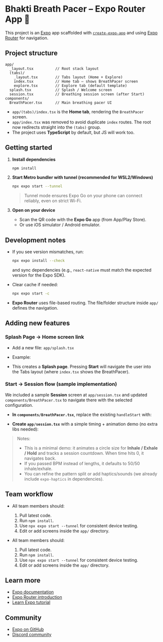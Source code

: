 # Bhakti Breath Pacer – Expo Router App 🌱

This project is an [Expo](https://expo.dev) app scaffolded with [`create-expo-app`](https://www.npmjs.com/package/create-expo-app) and using [Expo Router](https://docs.expo.dev/router/introduction/) for navigation.

## Project structure

```
app/
  _layout.tsx          // Root stack layout
  (tabs)/
    _layout.tsx        // Tabs layout (Home + Explore)
    index.tsx          // Home tab – shows BreathPacer screen
    explore.tsx        // Explore tab (default template)
  splash.tsx           // Splash / Welcome screen
  session.tsx          // Breathing session screen (after Start)
components/
  BreathPacer.tsx      // Main breathing pacer UI
```

- `app/(tabs)/index.tsx` is the **Home tab**, rendering the `BreathPacer` screen.
- `app/index.tsx` was removed to avoid duplicate `index` routes. The root now redirects straight into the `(tabs)` group.
- The project uses **TypeScript** by default, but JS will work too.

## Getting started

1. **Install dependencies**

   ```bash
   npm install
   ```

2. **Start Metro bundler with tunnel (recommended for WSL2/Windows)**

   ```bash
   npx expo start --tunnel
   ```

   > Tunnel mode ensures Expo Go on your phone can connect reliably, even on strict Wi-Fi.

3. **Open on your device**
   - Scan the QR code with the **Expo Go** app (from App/Play Store).
   - Or use iOS simulator / Android emulator.

## Development notes

- If you see version mismatches, run:
  
  ```bash
  npx expo install --check

  ```

  and sync dependencies (e.g., `react-native` must match the expected version for the Expo SDK).

- Clear cache if needed:
  
  ```bash
  npx expo start -c
  ```

- **Expo Router** uses file-based routing. The file/folder structure inside `app/` defines the navigation.

## Adding new features

### Splash Page → Home screen link

- Add a new file: `app/splash.tsx`
 
- Example:
<!-- tsx
  import { View, Text, Pressable } from "react-native";
  import { router } from "expo-router";

  export default function Splash() {
    return (
      <View style={{ flex: 1, justifyContent: "center", alignItems: "center" }}>
        <Text style={{ fontSize: 28, marginBottom: 20 }}>Welcome to Bhakti Breath Pacer 🌱</Text>
        <Pressable
          style={{ backgroundColor: "#B7272C", padding: 16, borderRadius: 12 }}
          onPress={() => router.push("/(tabs)")}
        >
          <Text style={{ color: "white", fontSize: 20 }}>Start</Text>
        </Pressable>
      </View>
    );
  } -->


- This creates a **Splash page**. Pressing **Start** will navigate the user into the Tabs layout (where `index.tsx` shows the BreathPacer).

### Start → Session flow (sample implementation)

We included a sample **Session** screen at `app/session.tsx` and updated `components/BreathPacer.tsx` to navigate there with the selected configuration.

- **In `components/BreathPacer.tsx`**, replace the existing `handleStart` with:
<!-- tsx
  import { router } from "expo-router";
  // ...
  const handleStart = () => {
    const cfg = usingLengths
      ? { mode: "lengths" as const, inhale: +inhale || 0, pause1: +pause1 || 0, exhale: +exhale || 0, pause2: +pause2 || 0, timerMin }
      : { mode: "bpm" as const, bpm: +bpm || 0, timerMin };

    // Send config to Session screen
    router.push({
      pathname: "/session",
      params: Object.fromEntries(
        Object.entries(cfg).map(([k, v]) => [k, String(v)]) // ensure strings
      ),
    });
  }; -->

- **Create `app/session.tsx`** with a simple timing + animation demo (no extra libs needed):

<!-- tsx
  import React, { useEffect, useMemo, useRef, useState } from "react";
  import { View, Text, Pressable, Animated } from "react-native";
  import { useLocalSearchParams, router } from "expo-router";

  const COLORS = { bg: "#0D3B34", cream: "#F1DEB4", creamText: "#F7E9C9", red: "#B7272C" };

  type Params = {
    mode?: string; bpm?: string; inhale?: string; pause1?: string; exhale?: string; pause2?: string; timerMin?: string;
  };

  export default function Session() {
    const params = useLocalSearchParams<Params>();

    // Parse config
    const mode = params.mode === "lengths" ? "lengths" : "bpm";
    const bpm = Number(params.bpm || 6);
    const inhale = Number(params.inhale || 0);
    const pause1 = Number(params.pause1 || 0);
    const exhale = Number(params.exhale || 0);
    const pause2 = Number(params.pause2 || 0);
    const timerMin = Number(params.timerMin || 5);

    // Build a breathing pattern in milliseconds
    const pattern = useMemo(() => {
      if (mode === "lengths" && (inhale + pause1 + exhale + pause2) > 0) {
        return [
          { label: "Inhale", ms: inhale * 1000, kind: "inhale" as const },
          { label: "Hold",   ms: pause1 * 1000, kind: "hold" as const },
          { label: "Exhale", ms: exhale * 1000, kind: "exhale" as const },
          { label: "Hold",   ms: pause2 * 1000, kind: "hold" as const },
        ].filter(p => p.ms > 0);
      }
      // BPM fallback: split evenly (50% inhale, 50% exhale)
      const totalMs = (60 / Math.max(bpm, 1)) * 1000;
      return [
        { label: "Inhale", ms: totalMs / 2, kind: "inhale" as const },
        { label: "Exhale", ms: totalMs / 2, kind: "exhale" as const },
      ];
    }, [mode, bpm, inhale, pause1, exhale, pause2]);

    // Countdown timer state
    const [remainingMs, setRemainingMs] = useState(timerMin * 60 * 1000);
    const [phaseIndex, setPhaseIndex] = useState(0);

    // Simple pulsing circle animation
    const scale = useRef(new Animated.Value(0.8)).current;
    const animatePhase = (kind: "inhale" | "exhale" | "hold", duration: number) => {
      const toValue = kind === "inhale" ? 1.15 : kind === "exhale" ? 0.85 : 1.0;
      Animated.timing(scale, { toValue, duration: Math.max(duration, 200), useNativeDriver: true }).start();
    };

    // Phase loop + overall countdown
    useEffect(() => {
      let canceled = false;
      let phaseStart = Date.now();

      const tick = () => {
        if (canceled) return;
        const now = Date.now();
        setRemainingMs((prev) => Math.max(prev - (now - phaseStart), 0));
        phaseStart = now;
        const phase = pattern[phaseIndex];
        animatePhase(phase.kind, phase.ms);
        const timeout = setTimeout(() => {
          if (canceled) return;
          setPhaseIndex((i) => (i + 1) % pattern.length);
        }, phase.ms);
        return () => clearTimeout(timeout);
      };

      // Kick off immediately
      const cleanup = tick();

      // Also tick every phase change
      return () => { canceled = true; cleanup && cleanup(); };
      // eslint-disable-next-line react-hooks/exhaustive-deps
    }, [phaseIndex, pattern]);

    // Auto-exit when timer hits zero
    useEffect(() => {
      if (remainingMs <= 0) {
        router.back();
      }
    }, [remainingMs]);

    const mm = Math.floor(remainingMs / 60000);
    const ss = Math.floor((remainingMs % 60000) / 1000).toString().padStart(2, "0");
    const phase = pattern[phaseIndex];

    return (
      <View style={{ flex: 1, backgroundColor: COLORS.bg, alignItems: "center", justifyContent: "center", padding: 24 }}>
        <Text style={{ color: COLORS.creamText, fontSize: 20, marginBottom: 10 }}>Time Remaining</Text>
        <Text style={{ color: COLORS.creamText, fontSize: 42, fontWeight: "800", marginBottom: 30 }}>{mm}:{ss}</Text>

        <Text style={{ color: COLORS.creamText, fontSize: 22, marginBottom: 12 }}>{phase?.label ?? ""}</Text>

        <Animated.View
          style={{
            width: 220,
            height: 220,
            borderRadius: 110,
            backgroundColor: COLORS.cream,
            opacity: 0.9,
            transform: [{ scale }],
            alignItems: "center",
            justifyContent: "center",
          }}
        >
          <Text style={{ fontSize: 22, fontWeight: "700", color: "#1A1A1A" }}>{phase?.label ?? ""}</Text>
        </Animated.View>

        <Pressable onPress={() => router.back()} style={{ marginTop: 28, backgroundColor: COLORS.red, paddingVertical: 14, paddingHorizontal: 26, borderRadius: 16 }}>
          <Text style={{ color: "#fff", fontSize: 18, fontWeight: "700" }}>End Session</Text>
        </Pressable>
      </View>
    );
  }
-->

> Notes:
> 
> - This is a minimal demo: it animates a circle size for **Inhale / Exhale / Hold** and tracks a session countdown. When time hits 0, it navigates back.
> - If you passed BPM instead of lengths, it defaults to 50/50 inhale/exhale.
> - You can refine the pattern split or add haptics/sounds (we already include `expo-haptics` in dependencies).

## Team workflow

- All team members should:
  1. Pull latest code.
  2. Run `npm install`.
  3. Use `npx expo start --tunnel` for consistent device testing.
  4. Edit or add screens inside the `app/` directory.


- All team members should:
  1. Pull latest code.
  2. Run `npm install`.
  3. Use `npx expo start --tunnel` for consistent device testing.
  4. Edit or add screens inside the `app/` directory.

## Learn more

- [Expo documentation](https://docs.expo.dev/)
- [Expo Router introduction](https://docs.expo.dev/router/introduction/)
- [Learn Expo tutorial](https://docs.expo.dev/tutorial/introduction/)

## Community

- [Expo on GitHub](https://github.com/expo/expo)
- [Discord community](https://chat.expo.dev)
